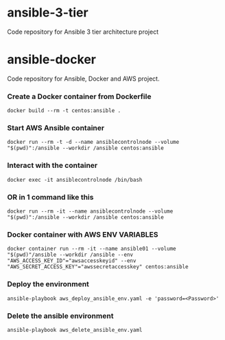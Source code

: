 # ansible-3-tier
Code repository for Ansible 3 tier architecture project

# ansible-docker
Code repository for Ansible, Docker and AWS project.

### Create a Docker container from Dockerfile
```
docker build --rm -t centos:ansible .
```

### Start AWS Ansible container
```
docker run --rm -t -d --name ansiblecontrolnode --volume "$(pwd)":/ansible --workdir /ansible centos:ansible
```

### Interact with the container
```
docker exec -it ansiblecontrolnode /bin/bash
```

### OR in 1 command like this
```
docker run --rm -it --name ansiblecontrolnode --volume "$(pwd)":/ansible --workdir /ansible centos:ansible
```

### Docker container with AWS ENV VARIABLES
```
docker container run --rm -it --name ansible01 --volume "$(pwd)"/ansible --workdir /ansible --env "AWS_ACCESS_KEY_ID"="awsaccesskeyid" --env "AWS_SECRET_ACCESS_KEY"="awssecretaccesskey" centos:ansible
```

### Deploy the environment
```
ansible-playbook aws_deploy_ansible_env.yaml -e 'password=<Password>'
```

### Delete the ansible environment
```
ansible-playbook aws_delete_ansible_env.yaml
```



